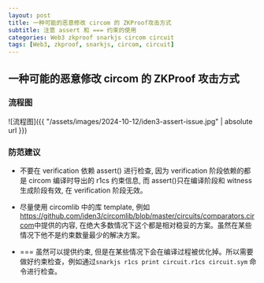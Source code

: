 ```yaml
---
layout: post
title: 一种可能的恶意修改 circom 的 ZKProof攻击方式
subtitle: 注意 assert 和 === 约束的使用
categories: Web3 zkproof snarkjs circom circuit
tags: [Web3, zkproof, snarkjs, circom, circuit]
---
```


## 一种可能的恶意修改 circom 的 ZKProof 攻击方式

### 流程图

![流程图]({{ "/assets/images/2024-10-12/iden3-assert-issue.jpg" | absolute url }})

### 防范建议

- 不要在 verification 依赖 assert() 进行检查, 因为 verification 阶段依赖的都是 circom 编译时导出的 r1cs 约束信息, 而 assert()只在编译阶段和 witness 生成阶段有效, 在 verification 阶段无效。

- 尽量使用 circomlib 中的库 template, 例如 <https://github.com/iden3/circomlib/blob/master/circuits/comparators.circom>中提供的内容, 在绝大多数情况下这个都是相对稳妥的方案。虽然在某些情况下他不是约束数量最少的解决方案。

- === 虽然可以提供约束, 但是在某些情况下会在编译过程被优化掉。所以需要做好约束检查，例如通过`snarkjs r1cs print circuit.r1cs circuit.sym` 命令进行检查。

